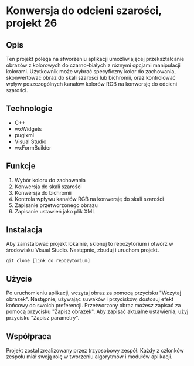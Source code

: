# Konwersja do odcieni szarości, projekt 26

## Opis
Ten projekt polega na stworzeniu aplikacji umożliwiającej przekształcanie obrazów z kolorowych do czarno-białych z różnymi opcjami manipulacji kolorami. Użytkownik może wybrać specyficzny kolor do zachowania, skonwertować obraz do skali szarości lub bichromii, oraz kontrolować wpływ poszczególnych kanałów kolorów RGB na konwersję do odcieni szarości.

## Technologie
* C++
* wxWidgets
* pugixml
* Visual Studio
* wxFormBuilder

## Funkcje
1. Wybór koloru do zachowania
2. Konwersja do skali szarości
3. Konwersja do bichromii
4. Kontrola wpływu kanałów RGB na konwersję do skali szarości
5. Zapisanie przetworzonego obrazu
6. Zapisanie ustawień jako plik XML

## Instalacja
Aby zainstalować projekt lokalnie, sklonuj to repozytorium i otwórz w środowisku Visual Studio. Następnie, zbuduj i uruchom projekt.

```
git clone [link do repozytorium]
```
## Użycie
Po uruchomieniu aplikacji, wczytaj obraz za pomocą przycisku "Wczytaj obrazek". Następnie, używając suwaków i przycisków, dostosuj efekt końcowy do swoich preferencji. Przetworzony obraz możesz zapisać za pomocą przycisku "Zapisz obrazek". Aby zapisać aktualne ustawienia, użyj przycisku "Zapisz parametry".

## Współpraca
Projekt został zrealizowany przez trzyosobowy zespół. Każdy z członków zespołu miał swoją rolę w tworzeniu algorytmów i modułów aplikacji.


